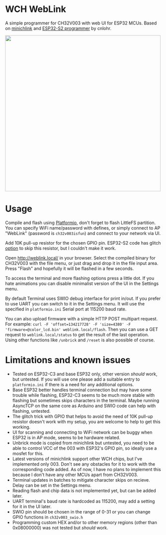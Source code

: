 # WCH WebLink
A simple programmer for CH32V003 with web UI for ESP32 MCUs. Based on [minichlink](https://github.com/cnlohr/ch32v003fun/tree/master/minichlink) and [ESP32-S2 programmer](https://github.com/cnlohr/esp32s2-cookbook/tree/master/ch32v003programmer) by cnlohr.

<img src="https://github.com/Subjective-Reality-Labs/WCH_WebLink/assets/6649967/d0215b41-6f35-4595-a3f9-290cf214be91" width="500"/>

# Usage
Compile and flash using [Platformio](https://platformio.org/), don't forget to flash LittleFS partition. You can specify WiFi name/password with defines, or simply connect to AP "WebLink" (password is ``ch32v003isfun``) and connect to your network via UI.

Add 10K pull-up resistor for the chosen GPIO pin. ESP32-S2 code has glitch [option](https://github.com/Subjective-Reality-Labs/WCH_WebLink/blob/ffc90cf8fdfdbe9d19141bdeac7199d08fb240ac/src/ch32v003_swio.h#L34) to skip this resistor, but I couldn't make it work.

Open http://weblink.local/ in your browser. Select the compiled binary for CH32V003 with the file menu, or just drag and drop it in the file input area. Press "Flash" and hopefully it will be flashed in a few seconds.

To access the terminal and more flashing options press a little dot. If you hate animations you can disable minimalist version of the UI in the Settings menu.

By default Terminal uses SWIO debug interface for print in/out. If you prefer to use UART you can switch to it in the Settings menu. It will use the specified in ``platformio.ini`` Serial port at 115200 baud rate.

You can also upload firmware with a simple HTTP POST multipart request. For example: ``curl -F 'offset=134217728' -F 'size=4380' -F 'firmware=@color_lcd.bin' weblink.local/flash``. Then you can use a GET request to ``weblink.local/status`` to get the result of the last operation. Using other functions like ``/unbrick`` and ``/reset`` is also possible of course.

# Limitations and known issues
- Tested on ESP32-C3 and base ESP32 only, other version _should_ work, but untested. If you will use one please add a suitable entry to ``platformio.ini`` if there is a need for any additional options.
- Base ESP32 better handles terminal connection but may have some trouble while flashing, ESP32-C3 seems to be much more stable with flashing but sometimes skips characters in the terminal.
Maybe running AsyncTCP on the same core as Arduino and SWIO code can help with flashing, untested.
- The glitch trick with GPIO that helps to avoid the need of 10K pull-up resistor doesn't work with my setup, you are welcome to help to get this working.
- UI for scanning and connecting to WiFi network can be buggy when ESP32 is in AP mode, seems to be hardware related.
- Unbrick mode is copied from minichlink but untested, you need to be able to control VCC of the 003 with ESP32's GPIO pin, so ideally use a mosfet for this.
- Latest versions of minichlink support other WCH chips, but I've implemented only 003. Don't see any obstacles for it to work with the corresponding code added. As of now, I have no plans to implement this because I don't have any other MCUs apart from CH32V003.
- Terminal updates in batches to mitigate character skips on recieve. Delay can be set in the Settings menu.
- Reading flash and chip data is not implemented yet, but can be added later.
- UART terminal's baud rate is hardcoded as 115200, may add a setting for it in the UI later.
- SWIO pin should be chosen in the range of 0-31 or you can change GPIO functions in ``ch32v003_swio.h``
- Programming custom HEX and/or to other memory regions (other than 0x08000000) was not tested but _should_ work.
